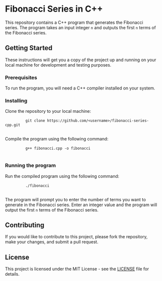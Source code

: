 <!DOCTYPE html>
<html>
<body>
	<h1>Fibonacci Series in C++</h1>
	<p>This repository contains a C++ program that generates the Fibonacci series. The program takes an input integer <code>n</code> and outputs the first <code>n</code> terms of the Fibonacci series.</p>
	<h2>Getting Started</h2>
	<p>These instructions will get you a copy of the project up and running on your local machine for development and testing purposes.</p>
	<h3>Prerequisites</h3>
	<p>To run the program, you will need a C++ compiler installed on your system.</p>
	<h3>Installing</h3>
	<p>Clone the repository to your local machine:</p>
	<pre>
		<code>git clone https://github.com/&lt;username&gt;/fibonacci-series-cpp.git</code>
	</pre>
	<p>Compile the program using the following command:</p>
	<pre>
		<code>g++ fibonacci.cpp -o fibonacci</code>
	</pre>
	<h3>Running the program</h3>
	<p>Run the compiled program using the following command:</p>
	<pre>
		<code>./fibonacci</code>
	</pre>
	<p>The program will prompt you to enter the number of terms you want to generate in the Fibonacci series. Enter an integer value and the program will output the first <code>n</code> terms of the Fibonacci series.</p>
	<h2>Contributing</h2>
	<p>If you would like to contribute to this project, please fork the repository, make your changes, and submit a pull request.</p>
	<h2>License</h2>
	<p>This project is licensed under the MIT License - see the <a href="LICENSE">LICENSE</a> file for details.</p>
</body>
</html>
